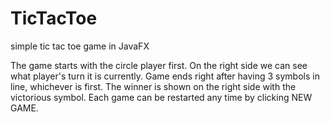 # TicTacToe
simple tic tac toe game in JavaFX

The game starts with the circle player first. On the right side we can see what player's turn it is currently.
Game ends right after having 3 symbols in line, whichever is first. The winner is shown on the right side with the victorious symbol.
Each game can be restarted any time by clicking NEW GAME.

